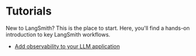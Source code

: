 # Tutorials

New to LangSmith? This is the place to start. Here, you'll find a hands-on introduction to key LangSmith workflows.

- [Add observability to your LLM application](./tutorials/observability)
